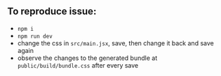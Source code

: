 ## To reproduce issue:

- `npm i`
- `npm run dev`
- change the css in `src/main.jsx`, save, then change it back and save again
- observe the changes to the generated bundle at `public/build/bundle.css` after every save
